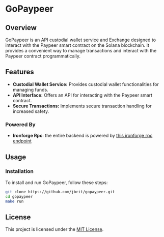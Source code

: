 # GoPaypeer
## Overview

GoPaypeer is an API custodial wallet service and Exchange designed to interact with the Paypeer smart contract on the Solana blockchain. It provides a convenient way to manage transactions and interact with the Paypeer contract programmatically.

## Features

- **Custodial Wallet Service:** Provides custodial wallet functionalities for managing funds.
- **API Interface:** Offers an API for interacting with the Paypeer smart contract.
- **Secure Transactions:** Implements secure transaction handling for increased safety.

### Powered By
- **Ironforge Rpc**: the entire backend is powered by [this ironforge rpc endpoint](https://github.com/jbrit/gopaypeer/blob/02639996d9b536a81fbb6521eabf9a1845bd7b59/core/core.go#L11)

## Usage

### Installation

To install and run GoPaypeer, follow these steps:

   ```bash
   git clone https://github.com/jbrit/gopaypeer.git
   cd gopaypeer
   make run

   ```
## License

This project is licensed under the [MIT License](https://opensource.org/licenses/MIT).
